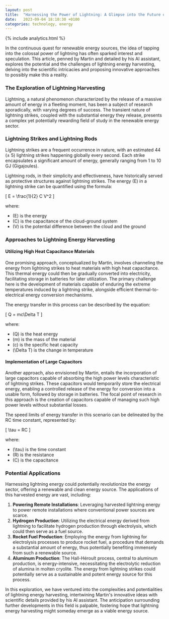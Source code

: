 ```yaml
---
layout: post
title:  "Harnessing the Power of Lightning: A Glimpse into the Future of Energy"
date:   2023-09-04 18:10:30 +0100
categories: technology, energy
---
```


{% include analytics.html %}

In the continuous quest for renewable energy sources, the idea of tapping into the colossal power of lightning has often sparked interest and speculation. This article, penned by Martin and detailed by his AI assistant, explores the potential and the challenges of lightning energy harvesting, delving into the scientific intricacies and proposing innovative approaches to possibly make this a reality.

### The Exploration of Lightning Harvesting

Lightning, a natural phenomenon characterized by the release of a massive amount of energy in a fleeting moment, has been a subject of research sporadically, with varying degrees of success. The transient nature of lightning strikes, coupled with the substantial energy they release, presents a complex yet potentially rewarding field of study in the renewable energy sector.

### Lightning Strikes and Lightning Rods

Lightning strikes are a frequent occurrence in nature, with an estimated 44 (± 5) lightning strikes happening globally every second. Each strike encapsulates a significant amount of energy, generally ranging from 1 to 10 GJ (Gigajoules). 

Lightning rods, in their simplicity and effectiveness, have historically served as protective structures against lightning strikes. The energy \(E\) in a lightning strike can be quantified using the formula:

\[
E = \frac{1}{2} C V^2
\]

where:
- \(E\) is the energy
- \(C\) is the capacitance of the cloud-ground system
- \(V\) is the potential difference between the cloud and the ground

### Approaches to Lightning Energy Harvesting

#### Utilizing High Heat Capacitance Materials

One promising approach, conceptualized by Martin, involves channeling the energy from lightning strikes to heat materials with high heat capacitance. This thermal energy could then be gradually converted into electricity, facilitating storage in batteries for later utilization. The primary challenge here is the development of materials capable of enduring the extreme temperatures induced by a lightning strike, alongside efficient thermal-to-electrical energy conversion mechanisms.

The energy transfer in this process can be described by the equation:

\[
Q = mc\Delta T
\]

where:
- \(Q\) is the heat energy
- \(m\) is the mass of the material
- \(c\) is the specific heat capacity
- \(\Delta T\) is the change in temperature

#### Implementation of Large Capacitors

Another approach, also envisioned by Martin, entails the incorporation of large capacitors capable of absorbing the high power levels characteristic of lightning strikes. These capacitors would temporarily store the electrical energy, enabling a controlled release of the energy for conversion into a usable form, followed by storage in batteries. The focal point of research in this approach is the creation of capacitors capable of managing such high power levels without substantial losses.

The speed limits of energy transfer in this scenario can be delineated by the RC time constant, represented by:

\[
\tau = RC
\]

where:
- \(\tau\) is the time constant
- \(R\) is the resistance
- \(C\) is the capacitance

### Potential Applications

Harnessing lightning energy could potentially revolutionize the energy sector, offering a renewable and clean energy source. The applications of this harvested energy are vast, including:

1. **Powering Remote Installations**: Leveraging harvested lightning energy to power remote installations where conventional power sources are scarce.
2. **Hydrogen Production**: Utilizing the electrical energy derived from lightning to facilitate hydrogen production through electrolysis, which could then serve as a fuel source.
3. **Rocket Fuel Production**: Employing the energy from lightning for electrolysis processes to produce rocket fuel, a procedure that demands a substantial amount of energy, thus potentially benefiting immensely from such a renewable source.
4. **Aluminum Production**: The Hall-Héroult process, central to aluminum production, is energy-intensive, necessitating the electrolytic reduction of alumina in molten cryolite. The energy from lightning strikes could potentially serve as a sustainable and potent energy source for this process.

In this exploration, we have ventured into the complexities and potentialities of lightning energy harvesting, intertwining Martin's innovative ideas with scientific details provided by his AI assistant. The anticipation surrounding further developments in this field is palpable, fostering hope that lightning energy harvesting might someday emerge as a viable energy source.
